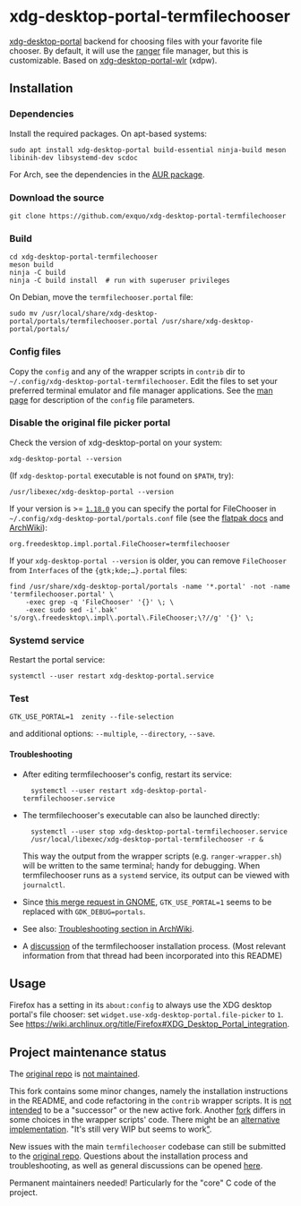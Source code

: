# xdg-desktop-portal-termfilechooser

[xdg-desktop-portal] backend for choosing files with your favorite file chooser.
By default, it will use the [ranger] file manager, but this is customizable.
Based on [xdg-desktop-portal-wlr] (xdpw).

## Installation

### Dependencies

Install the required packages. On apt-based systems:

	sudo apt install xdg-desktop-portal build-essential ninja-build meson libinih-dev libsystemd-dev scdoc

For Arch, see the dependencies in the [AUR package](https://aur.archlinux.org/packages/xdg-desktop-portal-termfilechooser-git#pkgdeps).

### Download the source

	git clone https://github.com/exquo/xdg-desktop-portal-termfilechooser

### Build

	cd xdg-desktop-portal-termfilechooser
	meson build
	ninja -C build
	ninja -C build install  # run with superuser privileges

On Debian, move the `termfilechooser.portal` file:

	sudo mv /usr/local/share/xdg-desktop-portal/portals/termfilechooser.portal /usr/share/xdg-desktop-portal/portals/

### Config files

Copy the `config` and any of the wrapper scripts in `contrib` dir to `~/.config/xdg-desktop-portal-termfilechooser`. Edit the files to set your preferred terminal emulator and file manager applications.
See the [man page](xdg-desktop-portal-termfilechooser.5.scd) for description of the `config` file parameters.

### Disable the original file picker portal

Check the version of xdg-desktop-portal on your system:

	xdg-desktop-portal --version

(If `xdg-desktop-portal` executable is not found on `$PATH`, try):

	/usr/libexec/xdg-desktop-portal --version

If your version is >= [`1.18.0`](https://github.com/flatpak/xdg-desktop-portal/releases/tag/1.18.0) you can specify the portal for FileChooser in `~/.config/xdg-desktop-portal/portals.conf` file (see the [flatpak docs](https://flatpak.github.io/xdg-desktop-portal/docs/portals.conf.html) and [ArchWiki](wiki.archlinux.org/title/XDG_Desktop_Portal#Configuration)):

	org.freedesktop.impl.portal.FileChooser=termfilechooser

If your `xdg-desktop-portal --version` is older, you can remove `FileChooser` from `Interfaces` of the `{gtk;kde;…}.portal` files:

	find /usr/share/xdg-desktop-portal/portals -name '*.portal' -not -name 'termfilechooser.portal' \
		-exec grep -q 'FileChooser' '{}' \; \
		-exec sudo sed -i'.bak' 's/org\.freedesktop\.impl\.portal\.FileChooser;\?//g' '{}' \;


### Systemd service

Restart the portal service:

	systemctl --user restart xdg-desktop-portal.service

### Test

	GTK_USE_PORTAL=1  zenity --file-selection

and additional options: `--multiple`, `--directory`, `--save`.

#### Troubleshooting

- After editing termfilechooser's config, restart its service:

		systemctl --user restart xdg-desktop-portal-termfilechooser.service

- The termfilechooser's executable can also be launched directly:

		systemctl --user stop xdg-desktop-portal-termfilechooser.service
		/usr/local/libexec/xdg-desktop-portal-termfilechooser -r &

	This way the output from the wrapper scripts (e.g. `ranger-wrapper.sh`) will be written to the same terminal; handy for debugging.
	When termfilechooser runs as a `systemd` service, its output can be viewed with `journalctl`.

- Since [this merge request in GNOME](https://gitlab.gnome.org/GNOME/gtk/-/merge_requests/4829), `GTK_USE_PORTAL=1` seems to be replaced with `GDK_DEBUG=portals`.

- See also: [Troubleshooting section in ArchWiki](wiki.archlinux.org/title/XDG_Desktop_Portal#Troubleshooting).

- A [discussion](https://github.com/GermainZ/xdg-desktop-portal-termfilechooser/issues/3) of the termfilechooser installation process. (Most relevant information from that thread had been incorporated into this README)


## Usage

Firefox has a setting in its `about:config` to always use the XDG desktop portal's file chooser: set `widget.use-xdg-desktop-portal.file-picker` to `1`. See https://wiki.archlinux.org/title/Firefox#XDG_Desktop_Portal_integration.

## Project maintenance status

The [original repo](https://github.com/GermainZ/xdg-desktop-portal-termfilechooser) is [not maintained](https://github.com/GermainZ/xdg-desktop-portal-termfilechooser/issues/12#issuecomment-2085756209).

This fork contains some minor changes, namely the installation instructions in the README, and code refactoring in the `contrib` wrapper scripts. It is [not intended](https://github.com/exquo/xdg-desktop-portal-termfilechooser/pull/1#issuecomment-2435226705) to be a "successor" or the new active fork.
Another [fork](https://github.com/boydaihungst/xdg-desktop-portal-termfilechooser) differs in some choices in the wrapper scripts' code.
There might be an [alternative implementation](https://github.com/Guekka/xdg-desktop-portal-termfilepickers). "It's still very WIP but seems to work["](https://github.com/NixOS/nixpkgs/pull/277531#discussion_r1718301325).

New issues with the main `termfilechooser` codebase can still be submitted to the [original repo](https://github.com/GermainZ/xdg-desktop-portal-termfilechooser/issues). Questions about the installation process and troubleshooting, as well as general discussions can be opened [here](https://github.com/boydaihungst/xdg-desktop-portal-termfilechooser/discussions).

Permanent maintainers needed! Particularly for the "core" C code of the project.


[xdg-desktop-portal]: https://github.com/flatpak/xdg-desktop-portal
[xdg-desktop-portal-wlr]: https://github.com/emersion/xdg-desktop-portal-wlr
[ranger]: https://ranger.github.io/
